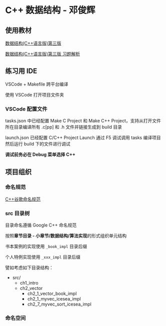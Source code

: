 # C++ 数据结构 - 邓俊辉

## 使用教材

[数据结构(C++语言版)第三版](resource/数据结构(C++语言版)第三版_完整书签_邓俊辉.pdf)

[数据结构(C++语言版)第三版 习题解析](resource/数据结构(C++语言版)第三版_数据结构习题解析_邓俊辉.pdf)

## 练习用 IDE

VSCode + Makefile 跨平台编译

使用 VSCode 打开项目文件夹

### VSCode 配置文件

tasks.json 中已经配置 Make C Project 和 Make C++ Project，支持从打开文件所在目录编译所有 .c[pp] 和 .h 文件并链接生成到 build 目录

launch.json 已经配置 C/C++ Project Launch 通过 F5 调试调用 tasks 编译项目然后运行 build 下的文件进行调试

**调试前务必在 Debug 菜单选择 C++**

## 项目组织

### 命名规范

[C++谷歌命名规范](https://www.jianshu.com/p/f56383486520)

### src 目录树

目录命名遵循 Google C++ 命名规范

按照**章节目录 - 小章节/数据结构/算法实现**的形式组织单元结构

书本案例的实现使用 `_book_impl` 目录后缀

个人特例实现使用 `_xxx_impl` 目录后缀

譬如考虑如下目录结构：
* src/
    * ch1_intro
    * ch2_vector
        * ch2_1_vector_book_impl
        * ch2_1_myvec_icesea_impl
        * ch2_7_myvec_sort_icesea_impl

### 命名空间